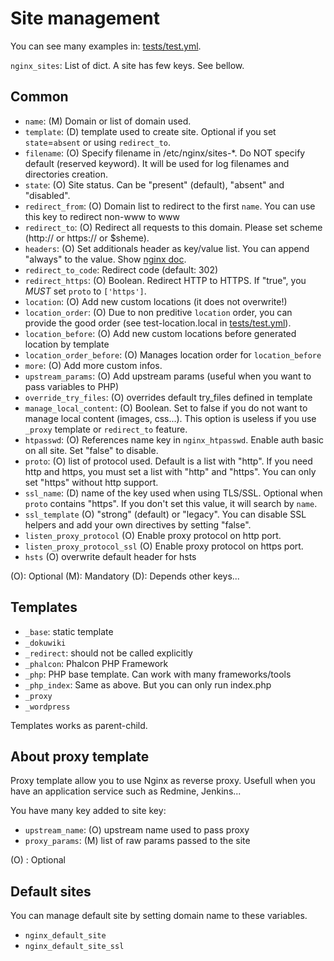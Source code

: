Site management
===============

You can see many examples in: [tests/test.yml](../tests/test.yml).

`nginx_sites`: List of dict. A site has few keys. See bellow.

Common
------

- `name`: (M) Domain or list of domain used.
- `template`: (D) template used to create site. Optional if you set `state`=`absent` or using `redirect_to`.
- `filename`: (O) Specify filename in /etc/nginx/sites-*. Do NOT specify default (reserved keyword). It will be used for log filenames and directories creation.
- `state`: (O) Site status. Can be "present" (default), "absent" and "disabled".
- `redirect_from`: (O) Domain list to redirect to the first `name`. You can use this key to redirect non-www to www
- `redirect_to`: (O) Redirect all requests to this domain. Please set scheme (http:// or https:// or $sheme).
- `headers`: (O) Set additionals header as key/value list. You can append "always" to the value. Show [nginx doc](http://nginx.org/en/docs/http/ngx_http_headers_module.html).
- `redirect_to_code`: Redirect code (default: 302)
- `redirect_https`: (O) Boolean. Redirect HTTP to HTTPS. If "true", you _MUST_ set `proto` to ```['https']```.
- `location`: (O) Add new custom locations (it does not overwrite!)
- `location_order`: (O) Due to non preditive `location` order, you can provide the good order (see test-location.local in [tests/test.yml](../tests/test.yml)).
- `location_before`: (O) Add new custom locations before generated location by template
- `location_order_before`: (O) Manages location order for `location_before`
- `more`: (O) Add more custom infos.
- `upstream_params`: (O) Add upstream params (useful when you want to pass variables to PHP)
- `override_try_files`: (O) overrides default try\_files defined in template
- `manage_local_content`: (O) Boolean. Set to false if you do not want to manage local content (images, css...). This option is useless if you use `_proxy` template or `redirect_to` feature.
- `htpasswd`: (O) References name key in `nginx_htpasswd`. Enable auth basic on all site. Set "false" to disable.
- `proto`: (O) list of protocol used. Default is a list with "http". If you need http and https, you must set a list with "http" and "https". You can only set "https" without http support.
- `ssl_name`: (D) name of the key used when using TLS/SSL. Optional when `proto` contains "https". If you don't set this value, it will search by `name`.
- `ssl_template` (O) "strong" (default) or "legacy". You can disable SSL helpers and add your own directives by setting "false".
- `listen_proxy_protocol` (O) Enable proxy protocol on http port.
- `listen_proxy_protocol_ssl` (O) Enable proxy protocol on https port.
- `hsts` (O) overwrite default header for hsts

(O): Optional
(M): Mandatory
(D): Depends other keys...

Templates
---------

- `_base`: static template
- `_dokuwiki`
- `_redirect`: should not be called explicitly
- `_phalcon`: Phalcon PHP Framework
- `_php`: PHP base template. Can work with many frameworks/tools
- `_php_index`: Same as above. But you can only run index.php
- `_proxy`
- `_wordpress`

Templates works as parent-child.

About proxy template
--------------------

Proxy template allow you to use Nginx as reverse proxy. Usefull when you have an application service such as Redmine, Jenkins...

You have many key added to site key:

- `upstream_name`: (O) upstream name used to pass proxy
- `proxy_params`: (M) list of raw params passed to the site

(O) : Optional

Default sites
--------------

You can manage default site by setting domain name to these variables.

- `nginx_default_site`
- `nginx_default_site_ssl`
